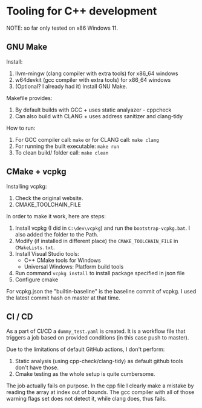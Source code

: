 # Tooling for C++ development

NOTE: so far only tested on x86 Windows 11.

## GNU Make

Install:
1. llvm-mingw (clang compiler with extra tools) for x86_64 windows 
2. w64devkit (gcc compiler with extra tools) for x86_64 windows 
3. (Optional? I already had it) Install GNU Make.

Makefile provides:
1. By default builds with GCC + uses static analyazer - cppcheck
2. Can also build with CLANG + uses address sanitizer and clang-tidy

How to run:
1. For GCC compiler call: <code>make</code> or for CLANG call: <code>make clang</code>
2. For running the built executable: <code>make run</code>
3. To clean build/ folder call: <code>make clean</code>

## CMake + vcpkg

Installing vcpkg:
1. Check the original website.
2.  CMAKE_TOOLCHAIN_FILE

In order to make it work, here are steps:
1. Install vcpkg (I did in <code>C:\dev\vcpkg</code>) and run the <code>bootstrap-vcpkg.bat</code>. I also added the folder to the Path.
2. Modify (if installed in different place) the <code>CMAKE_TOOLCHAIN_FILE</code> in <code>CMakeLists.txt</code>.
3. Install Visual Studio tools:
    - C++ CMake tools for Windows
    - Universal Windows: Platform build tools
4. Run command <code>vcpkg install</code> to install package specified in json file
5. Configure cmake

For vcpkg.json the "builtin-baseline" is the baseline commit of vcpkg. I used the latest commit hash on master at that time.

## CI / CD

As a part of CI/CD a <code>dummy_test.yaml</code> is created. It is a workflow file that triggers a job based on provided conditions (in this case push to master).

Due to the limitations of default GitHub actions, I don't perform:
1. Static analysis (using cpp-check/clang-tidy) as default github tools don't have those.
2. Cmake testing as the whole setup is quite cumbersome.

The job actually fails on purpose. In the cpp file I clearly make a mistake by reading the array at index out of bounds. The gcc compiler with all of those warning flags set does not detect it, while clang does, thus fails.

